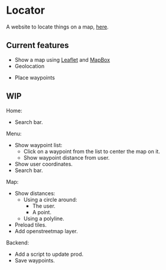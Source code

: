 # Locator

A website to locate things on a map, [here](https://locator.nicordev.com).

## Current features

* Show a map using [Leaflet](https://leafletjs.com/) and [MapBox](https://www.mapbox.com/)
* Geolocation
- Place waypoints

## WIP

Home:
- Search bar.

Menu:
- Show waypoint list:
    - Click on a waypoint from the list to center the map on it.
    - Show waypoint distance from user.
- Show user coordinates.
- Search bar.

Map:
- Show distances:
    - Using a circle around:
        - The user.
        - A point.
    - Using a polyline.
- Preload tiles.
- Add openstreetmap layer.

Backend:
- Add a script to update prod.
- Save waypoints.